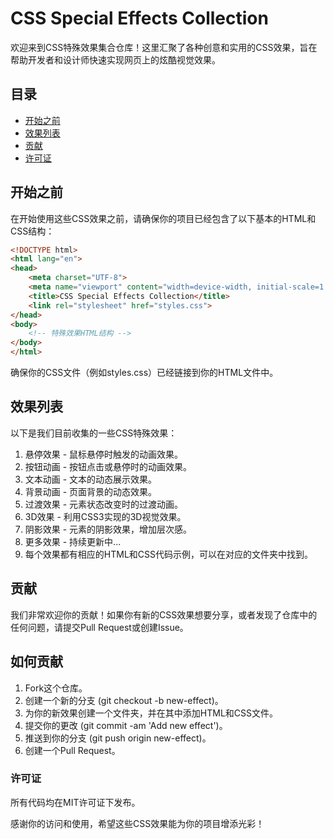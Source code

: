 # CSS Special Effects Collection

欢迎来到CSS特殊效果集合仓库！这里汇聚了各种创意和实用的CSS效果，旨在帮助开发者和设计师快速实现网页上的炫酷视觉效果。

## 目录

- [开始之前](#开始之前)
- [效果列表](#效果列表)
- [贡献](#贡献)
- [许可证](#许可证)

## 开始之前

在开始使用这些CSS效果之前，请确保你的项目已经包含了以下基本的HTML和CSS结构：

```html
<!DOCTYPE html>
<html lang="en">
<head>
    <meta charset="UTF-8">
    <meta name="viewport" content="width=device-width, initial-scale=1.0">
    <title>CSS Special Effects Collection</title>
    <link rel="stylesheet" href="styles.css">
</head>
<body>
    <!-- 特殊效果HTML结构 -->
</body>
</html>
```

确保你的CSS文件（例如styles.css）已经链接到你的HTML文件中。

## 效果列表
以下是我们目前收集的一些CSS特殊效果：

1. 悬停效果 - 鼠标悬停时触发的动画效果。
1. 按钮动画 - 按钮点击或悬停时的动画效果。
1. 文本动画 - 文本的动态展示效果。
1. 背景动画 - 页面背景的动态效果。
1. 过渡效果 - 元素状态改变时的过渡动画。
1. 3D效果 - 利用CSS3实现的3D视觉效果。
1. 阴影效果 - 元素的阴影效果，增加层次感。
1. 更多效果 - 持续更新中...
1. 每个效果都有相应的HTML和CSS代码示例，可以在对应的文件夹中找到。

## 贡献
我们非常欢迎你的贡献！如果你有新的CSS效果想要分享，或者发现了仓库中的任何问题，请提交Pull Request或创建Issue。

## 如何贡献
1. Fork这个仓库。
1. 创建一个新的分支 (git checkout -b new-effect)。
1. 为你的新效果创建一个文件夹，并在其中添加HTML和CSS文件。
1. 提交你的更改 (git commit -am 'Add new effect')。
1. 推送到你的分支 (git push origin new-effect)。
1. 创建一个Pull Request。

### 许可证
所有代码均在MIT许可证下发布。

感谢你的访问和使用，希望这些CSS效果能为你的项目增添光彩！